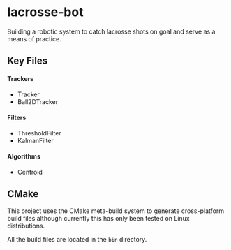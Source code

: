 lacrosse-bot
============

Building a robotic system to catch lacrosse shots on goal and serve as a means of practice.


Key Files
---

#### Trackers
+ Tracker
+ Ball2DTracker

#### Filters
+ ThresholdFilter
+ KalmanFilter

#### Algorithms
+ Centroid


CMake
---

This project uses the CMake meta-build system to generate cross-platform build files although currently this has only been tested on Linux distributions.

All the build files are located in the `bin` directory.
